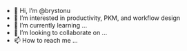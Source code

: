 - 👋 Hi, I’m @brystonu
- 👀 I’m interested in productivity, PKM, and workflow design
- 🌱 I’m currently learning ...
- 💞️ I’m looking to collaborate on ...
- 📫 How to reach me ...

<!---
brystonu/brystonu is a ✨ special ✨ repository because its `README.md` (this file) appears on your GitHub profile.
You can click the Preview link to take a look at your changes.
--->
